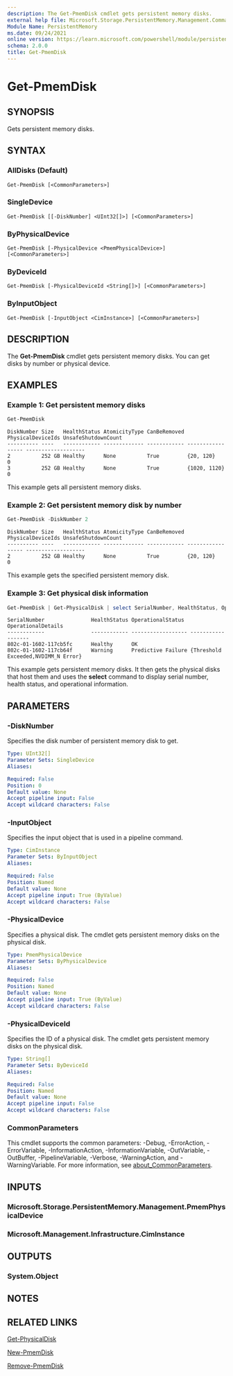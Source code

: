 ```yaml
---
description: The Get-PmemDisk cmdlet gets persistent memory disks.
external help file: Microsoft.Storage.PersistentMemory.Management.Commands.dll-Help.xml
Module Name: PersistentMemory
ms.date: 09/24/2021
online version: https://learn.microsoft.com/powershell/module/persistentmemory/get-pmemdisk?view=windowsserver2025-ps&wt.mc_id=ps-gethelp
schema: 2.0.0
title: Get-PmemDisk
---
```


# Get-PmemDisk

## SYNOPSIS
Gets persistent memory disks.

## SYNTAX

### AllDisks (Default)
```
Get-PmemDisk [<CommonParameters>]
```

### SingleDevice
```
Get-PmemDisk [[-DiskNumber] <UInt32[]>] [<CommonParameters>]
```

### ByPhysicalDevice
```
Get-PmemDisk [-PhysicalDevice <PmemPhysicalDevice>] [<CommonParameters>]
```

### ByDeviceId
```
Get-PmemDisk [-PhysicalDeviceId <String[]>] [<CommonParameters>]
```

### ByInputObject
```
Get-PmemDisk [-InputObject <CimInstance>] [<CommonParameters>]
```

## DESCRIPTION
The **Get-PmemDisk** cmdlet gets persistent memory disks.
You can get disks by number or physical device.

## EXAMPLES

### Example 1: Get persistent memory disks
```powershell
Get-PmemDisk
```

```output
DiskNumber Size   HealthStatus AtomicityType CanBeRemoved PhysicalDeviceIds UnsafeShutdownCount
---------- ----   ------------ ------------- ------------ ----------------- -------------------
2          252 GB Healthy      None          True         {20, 120}         0
3          252 GB Healthy      None          True         {1020, 1120}      0
```

This example gets all persistent memory disks.

### Example 2: Get persistent memory disk by number
```powershell
Get-PmemDisk -DiskNumber 2
```

```output
DiskNumber Size   HealthStatus AtomicityType CanBeRemoved PhysicalDeviceIds UnsafeShutdownCount
---------- ----   ------------ ------------- ------------ ----------------- -------------------
2          252 GB Healthy      None          True         {20, 120}         0
```

This example gets the specified persistent memory disk.

### Example 3: Get physical disk information
```powershell
Get-PmemDisk | Get-PhysicalDisk | select SerialNumber, HealthStatus, OperationalStatus, OperationalDetails
```

```output
SerialNumber               HealthStatus OperationalStatus  OperationalDetails
------------               ------------ ------------------ ------------------
802c-01-1602-117cb5fc      Healthy      OK
802c-01-1602-117cb64f      Warning      Predictive Failure {Threshold Exceeded,NVDIMM_N Error}
```

This example gets persistent memory disks. It then gets the physical disks that host them and uses the **select** command to display serial number, health status, and operational information.

## PARAMETERS

### -DiskNumber
Specifies the disk number of persistent memory disk to get.

```yaml
Type: UInt32[]
Parameter Sets: SingleDevice
Aliases:

Required: False
Position: 0
Default value: None
Accept pipeline input: False
Accept wildcard characters: False
```

### -InputObject
Specifies the input object that is used in a pipeline command.

```yaml
Type: CimInstance
Parameter Sets: ByInputObject
Aliases:

Required: False
Position: Named
Default value: None
Accept pipeline input: True (ByValue)
Accept wildcard characters: False
```

### -PhysicalDevice
Specifies a physical disk.
The cmdlet gets persistent memory disks on the physical disk.

```yaml
Type: PmemPhysicalDevice
Parameter Sets: ByPhysicalDevice
Aliases:

Required: False
Position: Named
Default value: None
Accept pipeline input: True (ByValue)
Accept wildcard characters: False
```

### -PhysicalDeviceId
Specifies the ID of a physical disk.
The cmdlet gets persistent memory disks on the physical disk.

```yaml
Type: String[]
Parameter Sets: ByDeviceId
Aliases:

Required: False
Position: Named
Default value: None
Accept pipeline input: False
Accept wildcard characters: False
```

### CommonParameters
This cmdlet supports the common parameters: -Debug, -ErrorAction, -ErrorVariable, -InformationAction, -InformationVariable, -OutVariable, -OutBuffer, -PipelineVariable, -Verbose, -WarningAction, and -WarningVariable. For more information, see [about_CommonParameters](https://go.microsoft.com/fwlink/?LinkID=113216).

## INPUTS

### Microsoft.Storage.PersistentMemory.Management.PmemPhysicalDevice

### Microsoft.Management.Infrastructure.CimInstance

## OUTPUTS

### System.Object

## NOTES

## RELATED LINKS

[Get-PhysicalDisk](../storage/Get-PhysicalDisk.md)

[New-PmemDisk](New-PmemDisk.md)

[Remove-PmemDisk](Remove-PmemDisk.md)
